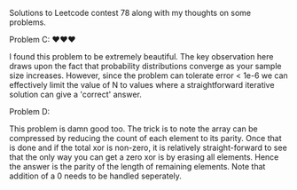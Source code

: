 Solutions to Leetcode contest 78 along with my thoughts on some problems.

Problem C: ♥♥♥

I found this problem to be extremely beautiful. The key observation here draws upon the fact that probability distributions converge as your sample size increases. However, since the problem can tolerate error < 1e-6 we can effectively limit the value of N to values where a straightforward iterative solution can give a 'correct' answer.

Problem D:

This problem is damn good too. The trick is to note the array can be compressed by reducing the count of each element to its parity. Once that is done and if the total xor is non-zero, it is relatively straight-forward to see that the only way you can get a zero xor is by erasing all elements. Hence the answer is the parity of the length of remaining elements. Note that addition of a 0 needs to be handled seperately.
